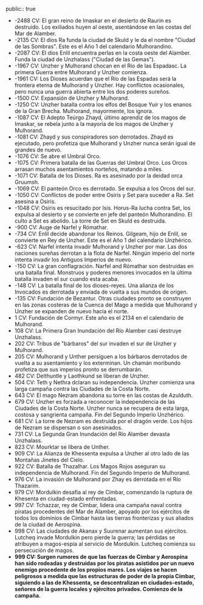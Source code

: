 public:: true

- -2488 CV: El gran reino de Imaskar en el desierto de Raurin es destruido. Los exiliados huyen al oeste, asentándose en las costas del Mar de Alamber.
- -2135 CV: El dios Ra funda la ciudad de Skuld y le da el nombre "Ciudad de las Sombras". Este es el Año 1 del calendario Mulhorandino.
- -2087 CV: El dios Enlil encuentra perlas en la costa oeste del Alamber. Funda la ciudad de Unzhalass ("Ciudad de las Gemas").
- -1967 CV: Unzher y Mulhorand chocan en el Río de las Espadasc. La primera Guerra entre Mulhorand y Unzher comienza.
- -1961 CV: Los Dioses acuerdan que el Río de las Espadas será la frontera eterna de Mulhorand y Unzher. Hay conflictos ocasionales, pero nunca una guerra abierta entre los dos poderes sureños.
- -1500 CV: Expansión de Unzher y Mulhorand.
- -1250 CV: Unzher batalla contra los elfos del Bosque Yuir y los enanos de la Gran Brecha. Mulhorand, mayormente, los ignora.
- -1087 CV: El Adepto Teúrgo Zhayd, último aprendiz de los magos de Imaskar, se rebela junto a la mayoría de los magos de Unzher y Mulhorand.
- -1081 CV: Zhayd y sus conspiradores son derrotados. Zhayd es ejecutado, pero profetiza que Mulhorand y Unzher nunca serán igual de grandes de nuevo.
- -1076 CV: Se abre el Umbral Orco.
- -1075 CV: Primera batalla de las Guerras del Umbral Orco. Los Orcos arrasan muchos asentamientos norteños, matando a miles.
- -1071 CV: Batalla de los Dioses. Ra es asesinado por la deidad orca Gruumsh.
- -1069 CV: El panteón Orco es derrotado. Se expulsa a los Orcos del sur.
- -1050 CV: Conflictos de poder entre Osiris y Set para suceder a Ra. Set asesina a Osiris.
- -1048 CV: Osiris es resucitado por Isis. Horus-Ra lucha contra Set, los expulsa al desierto y se convierte en jefe del panteón Mulhorandino. El culto a Set es abolido. La torre de Set en Skuld es destruida.
- -900 CV: Auge de Narfel y Rómathar.
- -734 CV: Enlil decide abandonar los Reinos. Gilgeam, hijo de Enlil, se convierte en Rey de Unzher. Este es el Año 1 del calendario Unzhérico.
- -623 CV: Narfel intenta invadir Mulhorand y Unzher por mar. Las dos naciones sureñas derrotan a la flota de Narfel. Ningún imperio del norte intenta invadir los Antiguos Imperios de nuevo.
- -150 CV: La gran conflagración. Narfel and Rómathar son destruidas en una batalla final. Monstruos y poderes menores invocados en la última batalla invaden el sur cuando esta acaba.
- -148 CV: La batalla final de los dioses-reyes. Una alianza de los Invocados es derrotada y enviada de vuelta a sus mundos de origen.
- -135 CV: Fundación de Bezantur. Otras ciudades pronto se construyen en las zonas costeras de la Cuenca del Mago a medida que Mulhorand y Unzher se expanden de nuevo hacia el norte.
- 1 CV: Fundación de Cormyr. Este año es el 2134 en el calendario de Mulhorand.
- 108 CV: La Primera Gran Inundación del Río Alamber casi destruye Unzhalass.
- 202 CV: Tribus de "bárbaros" del sur invaden el sur de Unzher y Mulhorand.
- 205 CV: Mulhorand y Unther persiguen a los bárbaros derrotados de vuelta a su asentamiento y los exterminan. Un chamán moribundo profetiza que sus imperios pronto se derrumbarán.
- 482 CV: Delthuntle y Laothkund se liberan de Unzher.
- 504 CV: Teth y Nethra dclaran su independencia. Unzher comienza una larga campaña contra las Ciudades de la Costa Norte.
- 643 CV: El mago Nezram abandona su torre en las costas de Azulduth.
- 679 CV: Unzher es forzada a reconocer la independencia de las Ciudades de la Costa Norte. Unzher nunca se recupera de esta larga, costosa y sangrienta campaña. Fin del Segundo Imperio Unzhérico.
- 681 CV: La torre de Nezram es destruida por el dragón verde. Los hijos de Nezram se dispersan o son asesinados.
- 731 CV: La Segunda Gran Inundación del Río Alamber devasta Unzhalass.
- 823 CV: Mourktar se libera de Unther.
- 909 CV: La Alianza de Khessenta expulsa a Unzher al otro lado de las Montañas Jinetes del Cielo.
- 922 CV: Batalla de Thazalhar. Los Magos Rojos aseguran su independencia de Mulhorand. Fin del Segundo Imperio de Mulhorand.
- 976 CV: La invasión de Mulhorand por Zhay es derrotada en el Río Thazarim.
- 979 CV: Mordulkin desafía al rey de Címbar, comenzando la ruptura de Khesenta en ciudad-estado enfrentadas.
- 997 CV: Tchazzar, rey de Címbar, lidera una campaña naval contra piratas procedentes del Mar de Alamber, apoyado por los ejércitos de todos los dominios de Címbar hasta las tierras fronterizas y sus aliados de la ciudad de Aerospina.
- 998 CV: Las ciudades de Akanax y Suurenar aumentan sus ejércitos. Lutcheq invade Mordulkin pero pierde la guerra; las pérdidas se atribuyen a magos-espía al servicio de Mordulkin. Lutcheq comienza su persecución de magos.
- **999 CV: Surgen rumores de que las fuerzas de Címbar y Aerospina han sido rodeadas y destruidas por los piratas asistidos por un nuevo enemigo procedente de los propios mares. Los viajes se hacen peligrosos a medida que las estructuras de poder de la propia Címbar, siguiendo a las de Khessenta, se descentralizan en ciudades-estado, señores de la guerra locales y ejércitos privados. Comienzo de la campaña.**